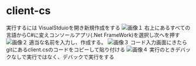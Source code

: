 # client-cs
実行するには
VisualStduioを開き新規作成をする
![画像１](https://github.com/TakayukiTshuji/client-cs/assets/106821792/8d01a2dc-a826-4660-8310-67474bb9a1b5)
右上にあるすべての言語からC#に変えコンソールアプリ(.Net FrameWork)を選択し次へを押す
![画像２](https://github.com/TakayukiTshuji/client-cs/assets/106821792/7b05763c-4743-460d-ac4b-1fccdd78e41d)
適当な名前を入力し、作成する。
![画像３](https://github.com/TakayukiTshuji/client-cs/assets/106821792/a86e812c-cf8b-455f-87c1-cfb3c2439029)
コード入力画面にきたらgitにあるclient.csのコードをコピーして貼り付ける
![画像４](https://github.com/TakayukiTshuji/client-cs/assets/106821792/ea4ab887-e194-4bc9-99eb-d6d21e855bdb)
実行のときデバックなしで実行ではなく、デバックで実行をする
